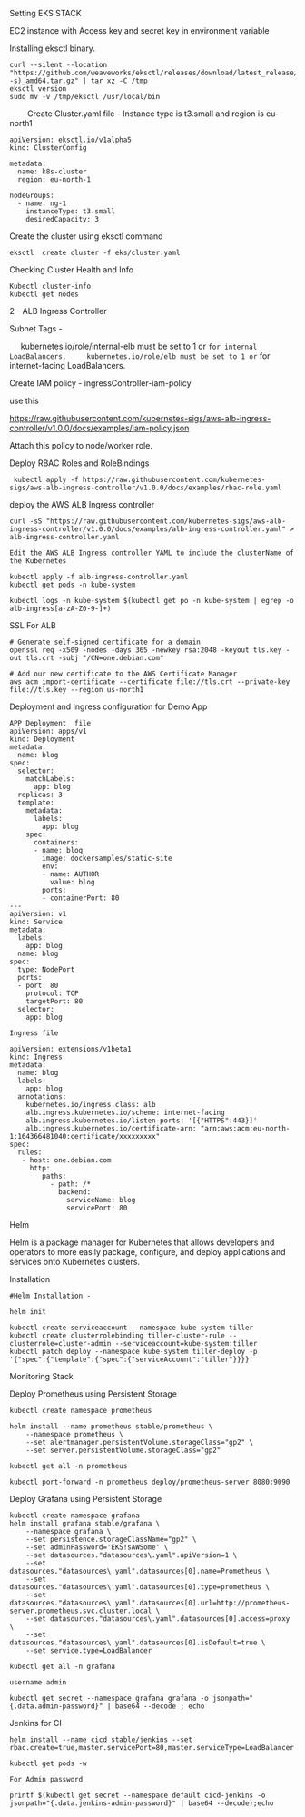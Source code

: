 Setting EKS STACK

EC2 instance with Access key and secret key in environment variable 

Installing eksctl binary.


```
curl --silent --location "https://github.com/weaveworks/eksctl/releases/download/latest_release/eksctl_$(uname -s)_amd64.tar.gz" | tar xz -C /tmp
eksctl version
sudo mv -v /tmp/eksctl /usr/local/bin
```
       
Create Cluster.yaml file - Instance type is t3.small and region is eu-north1

```
apiVersion: eksctl.io/v1alpha5
kind: ClusterConfig

metadata:
  name: k8s-cluster
  region: eu-north-1

nodeGroups:
  - name: ng-1
    instanceType: t3.small
    desiredCapacity: 3
```

Create the cluster using eksctl command 

```
eksctl  create cluster -f eks/cluster.yaml
```

Checking Cluster Health and Info 

```
Kubectl cluster-info
kubectl get nodes 

```


2 - ALB Ingress Controller 

Subnet Tags - 

     kubernetes.io/role/internal-elb must be set to 1 or `` for internal LoadBalancers.
    kubernetes.io/role/elb must be set to 1 or `` for internet-facing LoadBalancers.

Create IAM policy - ingressController-iam-policy

use this 

https://raw.githubusercontent.com/kubernetes-sigs/aws-alb-ingress-controller/v1.0.0/docs/examples/iam-policy.json

Attach this policy to node/worker role.

Deploy RBAC Roles and RoleBindings

```
 kubectl apply -f https://raw.githubusercontent.com/kubernetes-sigs/aws-alb-ingress-controller/v1.0.0/docs/examples/rbac-role.yaml
```

deploy the AWS ALB Ingress controller
```
curl -sS "https://raw.githubusercontent.com/kubernetes-sigs/aws-alb-ingress-controller/v1.0.0/docs/examples/alb-ingress-controller.yaml" > alb-ingress-controller.yaml

Edit the AWS ALB Ingress controller YAML to include the clusterName of the Kubernetes

kubectl apply -f alb-ingress-controller.yaml
kubectl get pods -n kube-system

kubectl logs -n kube-system $(kubectl get po -n kube-system | egrep -o alb-ingress[a-zA-Z0-9-]+)
```


SSL For ALB 

```
# Generate self-signed certificate for a domain
openssl req -x509 -nodes -days 365 -newkey rsa:2048 -keyout tls.key -out tls.crt -subj "/CN=one.debian.com"

# Add our new certificate to the AWS Certificate Manager
aws acm import-certificate --certificate file://tls.crt --private-key file://tls.key --region us-north1

```

Deployment and Ingress configuration for Demo App
```
APP Deployment  file
apiVersion: apps/v1
kind: Deployment
metadata:
  name: blog
spec:
  selector:
    matchLabels:
      app: blog
  replicas: 3
  template:
    metadata:
      labels:
        app: blog
    spec:
      containers:
      - name: blog
        image: dockersamples/static-site
        env:
        - name: AUTHOR
          value: blog
        ports:
        - containerPort: 80
---
apiVersion: v1
kind: Service
metadata:
  labels:
    app: blog
  name: blog
spec:
  type: NodePort
  ports:
  - port: 80
    protocol: TCP
    targetPort: 80
  selector:
    app: blog

Ingress file

apiVersion: extensions/v1beta1
kind: Ingress
metadata:
  name: blog
  labels:
    app: blog
  annotations:
    kubernetes.io/ingress.class: alb
    alb.ingress.kubernetes.io/scheme: internet-facing
    alb.ingress.kubernetes.io/listen-ports: '[{"HTTPS":443}]'
    alb.ingress.kubernetes.io/certificate-arn: "arn:aws:acm:eu-north-1:164366481040:certificate/xxxxxxxxx"
spec:
  rules:
   - host: one.debian.com
     http:
        paths:
          - path: /*
            backend:
              serviceName: blog
              servicePort: 80
```


Helm

Helm is a package manager for Kubernetes that allows developers and operators to more easily package, configure, and deploy applications and services onto Kubernetes clusters.



Installation 

```
#Helm Installation -

helm init

kubectl create serviceaccount --namespace kube-system tiller
kubectl create clusterrolebinding tiller-cluster-rule --clusterrole=cluster-admin --serviceaccount=kube-system:tiller
kubectl patch deploy --namespace kube-system tiller-deploy -p '{"spec":{"template":{"spec":{"serviceAccount":"tiller"}}}}'
```


Monitoring Stack 

Deploy Prometheus using Persistent Storage

```
kubectl create namespace prometheus

helm install --name prometheus stable/prometheus \
    --namespace prometheus \
    --set alertmanager.persistentVolume.storageClass="gp2" \
    --set server.persistentVolume.storageClass="gp2"

kubectl get all -n prometheus

kubectl port-forward -n prometheus deploy/prometheus-server 8080:9090

```

Deploy Grafana using Persistent Storage

```
kubectl create namespace grafana
helm install grafana stable/grafana \
    --namespace grafana \
    --set persistence.storageClassName="gp2" \
    --set adminPassword='EKS!sAWSome' \
    --set datasources."datasources\.yaml".apiVersion=1 \
    --set datasources."datasources\.yaml".datasources[0].name=Prometheus \
    --set datasources."datasources\.yaml".datasources[0].type=prometheus \
    --set datasources."datasources\.yaml".datasources[0].url=http://prometheus-server.prometheus.svc.cluster.local \
    --set datasources."datasources\.yaml".datasources[0].access=proxy \
    --set datasources."datasources\.yaml".datasources[0].isDefault=true \
    --set service.type=LoadBalancer

kubectl get all -n grafana

username admin

kubectl get secret --namespace grafana grafana -o jsonpath="{.data.admin-password}" | base64 --decode ; echo
```

Jenkins for CI

```
helm install --name cicd stable/jenkins --set rbac.create=true,master.servicePort=80,master.serviceType=LoadBalancer

kubectl get pods -w

For Admin password 

printf $(kubectl get secret --namespace default cicd-jenkins -o jsonpath="{.data.jenkins-admin-password}" | base64 --decode);echo

```

